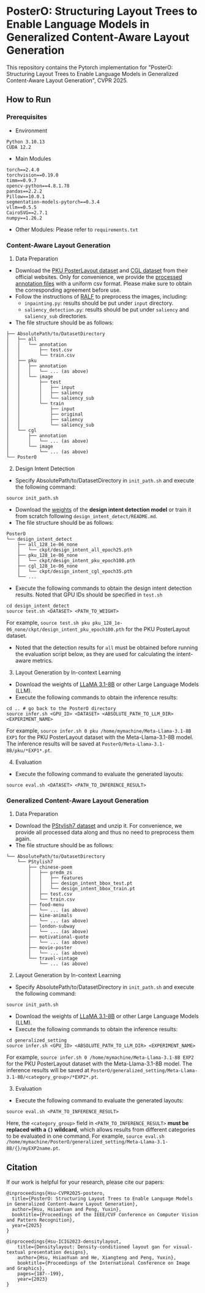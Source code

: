 # PosterO: Structuring Layout Trees to Enable Language Models in Generalized Content-Aware Layout Generation

This repository contains the Pytorch implementation for "PosterO: Structuring Layout Trees to Enable Language Models in Generalized Content-Aware Layout Generation", CVPR 2025.

## How to Run

### Prerequisites
- Environment
```
Python 3.10.13
CUDA 12.2
```
- Main Modules
```
torch==2.4.0
torchvision==0.19.0
timm==0.9.7
opencv-python==4.8.1.78
pandas==2.2.2
Pillow==10.0.1
segmentation-models-pytorch==0.3.4
vllm==0.5.5
CairoSVG==2.7.1
numpy==1.26.2
```
- Other Modules: Please refer to ```requirements.txt```

### Content-Aware Layout Generation
1. Data Preparation
- Download the [PKU PosterLayout dataset](https://github.com/PKU-ICST-MIPL/PosterLayout-CVPR2023) and [CGL dataset](https://github.com/minzhouGithub/CGL-GAN) from their official websites. Only for convenience, we provide the [processed annotation files](https://drive.google.com/drive/folders/1GGh02Zv0sDjTai3FE0uNPntm-Asj8ioD?usp=sharing) with a uniform csv format. Please make sure to obtain the corresponding agreement before use.
- Follow the instructions of [RALF](https://github.com/CyberAgentAILab/RALF) to preprocess the images, including:
    - ```inpainting.py```: results should be put under ```input``` directory.
    - ```saliency_detection.py```: results should be put under ```saliency``` and ```saliency_sub``` directories.
- The file structure should be as follows:
```
├── AbsolutePath/to/DatasetDirectory
│   ├── all
│   │   └── annotation
│   │       ├── test.csv
│   │       └── train.csv
│   ├── pku
│   │   ├── annotation
│   │   │   └── ... (as above)
│   │   └── image
│   │       ├── test
│   │       │   ├── input
│   │       │   ├── saliency
│   │       │   └── saliency_sub
│   │       └── train
│   │           ├── input
│   │           ├── original
│   │           ├── saliency
│   │           └── saliency_sub
│   └── cgl
│       ├── annotation
│       │   └── ... (as above)
│       └── image
│           └── ... (as above)
└── PosterO
```

2. Design Intent Detection
- Specify AbsolutePath/to/DatasetDirectory in ```init_path.sh``` and execute the following command:
```
source init_path.sh
```
- Download the [weights](https://drive.google.com/drive/folders/1CUv13fZvySk1AV-r-7jbBX0wRCyVFFQG?usp=sharing) of the **design intent detection model** or train it from scratch following ```design_intent_detect/README.md```.
- The file structure should be as follows:
```
PosterO
└── design_intent_detect
    ├── all_128_1e-06_none
    │   └── ckpt/design_intent_all_epoch25.pth
    ├── pku_128_1e-06_none
    │   └── ckpt/design_intent_pku_epoch100.pth
    ├── cgl_128_1e-06_none
    │   └── ckpt/design_intent_cgl_epoch35.pth
    └── ...
```
- Execute the following commands to obtain the design intent detection results. Noted that GPU IDs should be specified in ```test.sh```
```
cd design_intent_detect
source test.sh <DATASET> <PATH_TO_WEIGHT>
```
For example, ```source test.sh pku pku_128_1e-06_none/ckpt/design_intent_pku_epoch100.pth``` for the PKU PosterLayout dataset.
- Noted that the detection results for ```all``` must be obtained before running the evaluation script below, as they are used for calculating the intent-aware metrics.

3. Layout Generation by In-context Learning
- Download the weights of [LLaMA 3.1-8B](https://huggingface.co/meta-llama/Llama-3.1-8B) or other Large Language Models (LLM).
- Execute the following commands to obtain the inference results:
```
cd .. # go back to the PosterO directory
source infer.sh <GPU_ID> <DATASET> <ABSOLUTE_PATH_TO_LLM_DIR> <EXPERIMENT_NAME>
```
For example, ```source infer.sh 0 pku /home/mymachine/Meta-Llama-3.1-8B EXP1``` for the PKU PosterLayout dataset with the Meta-Llama-3.1-8B model. The inference results will be saved at ```PosterO/Meta-Llama-3.1-8B/pku/*EXP1*.pt```.

4. Evaluation
- Execute the following command to evaluate the generated layouts:
```
source eval.sh <DATASET> <PATH_TO_INFERENCE_RESULT>
```

### Generalized Content-Aware Layout Generation
1. Data Preparation
- Download the [PStylish7 dataset](https://drive.google.com/file/d/1QzavL_nZEkw6jn6o2fl2HAmp2JKUw5_k/view?usp=sharing) and unzip it. For convenience, we provide all processed data along and thus no need to preprocess them again.
- The file structure should be as follows:
```
└── AbsolutePath/to/DatasetDirectory
    └── PStylish7
        ├── chinese-poem
        │   ├── predm_zs
        │   │   ├── features
        │   │   ├── design_intent_bbox_test.pt
        │   │   └── design_intent_bbox_train.pt
        │   ├── test.csv
        │   └── train.csv
        ├── food-menu
        │   └── ... (as above)
        ├── kine-animals
        │   └── ... (as above)
        ├── london-subway
        │   └── ... (as above)
        ├── motivational-quote
        │   └── ... (as above)
        ├── movie-poster
        │   └── ... (as above)
        └── travel-vintage
            └── ... (as above)
```

2. Layout Generation by In-context Learning
- Specify AbsolutePath/to/DatasetDirectory in ```init_path.sh``` and execute the following command:
```
source init_path.sh
```
- Download the weights of [LLaMA 3.1-8B](https://huggingface.co/meta-llama/Llama-3.1-8B) or other Large Language Models (LLM).
- Execute the following commands to obtain the inference results:
```
cd generalized_setting
source infer.sh <GPU_ID> <ABSOLUTE_PATH_TO_LLM_DIR> <EXPERIMENT_NAME>
```
For example, ```source infer.sh 0 /home/mymachine/Meta-Llama-3.1-8B EXP2``` for the PKU PosterLayout dataset with the Meta-Llama-3.1-8B model. The inference results will be saved at ```PosterO/generalized_setting/Meta-Llama-3.1-8B/<category_group>/*EXP2*.pt```.

3. Evaluation
- Execute the following command to evaluate the generated layouts:
```
source eval.sh <PATH_TO_INFERENCE_RESULT>
```
Here, the ```<category_group>``` field in ```<PATH_TO_INFERENCE_RESULT>``` **must be replaced with a ```{}``` wildcard**, which allows results from different categories to be evaluated in one command. For example, ```source eval.sh /home/mymachine/PosterO/generalized_setting/Meta-Llama-3.1-8B/{}/myEXP2name.pt```.

## Citation
If our work is helpful for your research, please cite our papers:
```
@inproceedings{Hsu-CVPR2025-postero,
  title={PosterO: Structuring Layout Trees to Enable Language Models in Generalized Content-Aware Layout Generation},
  author={Hsu, HsiaoYuan and Peng, Yuxin},
  booktitle={Proceedings of the IEEE/CVF Conference on Computer Vision and Pattern Recognition},
  year={2025}
}
```
```
@inproceedings{Hsu-ICIG2023-densitylayout,
    title={Densitylayout: Density-conditioned layout gan for visual-textual presentation designs},
    author={Hsu, HsiaoYuan and He, Xiangteng and Peng, Yuxin},
    booktitle={Proceedings of the International Conference on Image and Graphics},
    pages={187--199},
    year={2023}
}
```
